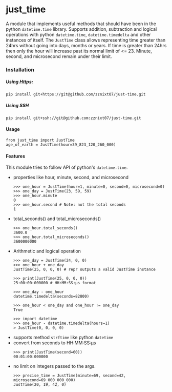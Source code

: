 # just_time
A module that implements useful methods that should have been in the python `datetime.time` library. Supports addition, subtraction and logical operations with python `datetime.time`, `datetime.timedelta` and other instances of itself.
The `JustTime` class allows representing time greater than 24hrs without going into days, months or years. If time is greater than 24hrs then only the hour will increase past its normal limit of <= 23. Minute, second, and microsecond remain under their limit.
### Installation
##### Using Https:

    pip install git+https://git@github.com/zznixt07/just-time.git

##### Using SSH

    pip install git+ssh://git@github.com:zznixt07/just-time.git

#### Usage

```
from just_time import JustTime
age_of_earth = JustTime(hour=39_823_120_260_000)
````

#### Features
This module tries to follow API of python's `datetime.time`.

 - properties like hour, minute, second, and microsecond
    ```
    >>> one_hour = JustTime(hour=1, minute=0, second=0, microsecond=0)
    >>> one_day = JustTime(23, 59, 59)
    >>> one_hour.minute
    0   
    >>> one_hour.second # Note: not the total seconds
    1
    ```
- total_seconds() and total_microseconds()
    ```
    >>> one_hour.total_seconds()
    3600.0  
    >>> one_hour.total_microseconds()
    3600000000
    ```
 - Arithmetic and logical operation
    ```
    >>> one_day = JustTime(24, 0, 0)
    >>> one_hour + one_day
    JustTime(25, 0, 0, 0) # repr outputs a valid JustTime instance

    >>> print(JustTime(25, 0, 0, 0))
    25:00:00:000000 # HH:MM:SS:μs format

    >>> one_day - one_hour
    datetime.timedelta(seconds=82800)

    >>> one_hour < one_day and one_hour != one_day
    True

    >>> import datetime
    >>> one_hour - datetime.timedelta(hours=1)
    > JustTime(0, 0, 0, 0)
    ```
- supports method `strftime` like python `datetime`
- convert from seconds to HH:MM:SS:μs
    ```
    >>> print(JustTime(second=60))
    00:01:00:000000
    ```
- no limit on integers passed to the args.
    ```
    >>> precise_time = JustTime(minute=69, second=42, microsecond=69_000_000_000)
    JustTime(20, 19, 42, 0)
    ```

